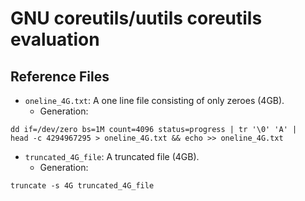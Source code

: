 # GNU coreutils/uutils coreutils evaluation

## Reference Files
* `oneline_4G.txt`: A one line file consisting of only zeroes (4GB).
    * Generation:
```shell
dd if=/dev/zero bs=1M count=4096 status=progress | tr '\0' 'A' |
head -c 4294967295 > oneline_4G.txt && echo >> oneline_4G.txt
```
* `truncated_4G_file`: A truncated file (4GB).
    * Generation:
```shell
truncate -s 4G truncated_4G_file
```

